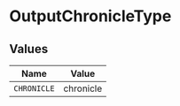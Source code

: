 # OutputChronicleType


## Values

| Name        | Value       |
| ----------- | ----------- |
| `CHRONICLE` | chronicle   |